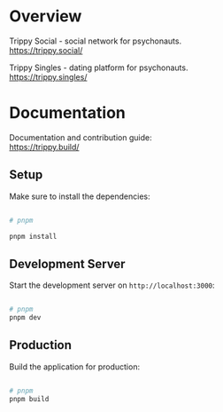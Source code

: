 # Overview

Trippy Social - social network for psychonauts.<br>
https://trippy.social/

Trippy Singles - dating platform for psychonauts.<br>
https://trippy.singles/

# Documentation

Documentation and contribution guide:<br>
https://trippy.build/

## Setup

Make sure to install the dependencies:

```bash

# pnpm

pnpm install

```

## Development Server

Start the development server on `http://localhost:3000`:

```bash

# pnpm
pnpm dev

```

## Production

Build the application for production:

```bash

# pnpm
pnpm build

```
